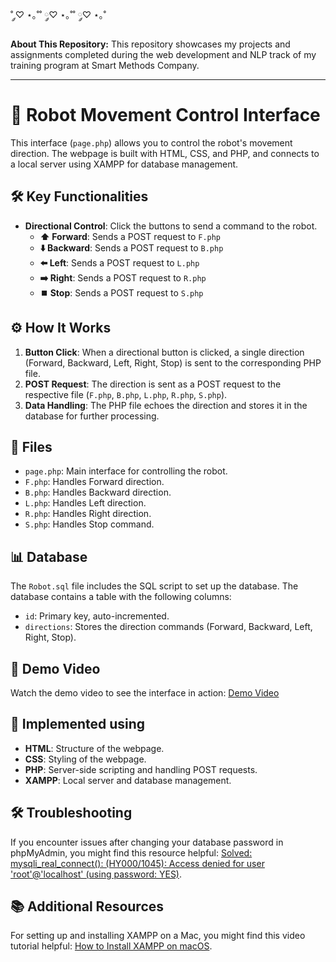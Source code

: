˚ ༘♡ ⋆｡˚˚ ༘♡ ⋆｡˚˚ ༘♡ ⋆｡˚

**About This Repository:**
This repository showcases my projects and assignments completed during the web development and NLP track of my training program at Smart Methods Company.

---
# 🤖 Robot Movement Control Interface

This interface (`page.php`) allows you to control the robot's movement direction. The webpage is built with HTML, CSS, and PHP, and connects to a local server using XAMPP for database management.

## 🛠️ Key Functionalities

- **Directional Control**: Click the buttons to send a command to the robot.
  - **⬆️ Forward**: Sends a POST request to `F.php`
  - **⬇️ Backward**: Sends a POST request to `B.php`
  - **⬅️ Left**: Sends a POST request to `L.php`
  - **➡️ Right**: Sends a POST request to `R.php`
  - **⏹️ Stop**: Sends a POST request to `S.php`

## ⚙️ How It Works

1. **Button Click**: When a directional button is clicked, a single direction (Forward, Backward, Left, Right, Stop) is sent to the corresponding PHP file.
2. **POST Request**: The direction is sent as a POST request to the respective file (`F.php`, `B.php`, `L.php`, `R.php`, `S.php`).
3. **Data Handling**: The PHP file echoes the direction and stores it in the database for further processing.


## 📂 Files

- `page.php`: Main interface for controlling the robot.
- `F.php`: Handles Forward direction.
- `B.php`: Handles Backward direction.
- `L.php`: Handles Left direction.
- `R.php`: Handles Right direction.
- `S.php`: Handles Stop command.
## 📊 Database

The `Robot.sql` file includes the SQL script to set up the database. The database contains a table with the following columns:

- `id`: Primary key, auto-incremented.
- `directions`: Stores the direction commands (Forward, Backward, Left, Right, Stop).

## 🎥 Demo Video

Watch the demo video to see the interface in action: [Demo Video](https://github.com/shathalshehri/Human-Robot-Controller/blob/main/demo.mov)

## 🧰 Implemented using 

- **HTML**: Structure of the webpage.
- **CSS**: Styling of the webpage.
- **PHP**: Server-side scripting and handling POST requests.
- **XAMPP**: Local server and database management.
  
## 🛠️ Troubleshooting

If you encounter issues after changing your database password in phpMyAdmin, you might find this resource helpful: [Solved: mysqli_real_connect(): (HY000/1045): Access denied for user 'root'@'localhost' (using password: YES)](https://sahilali.medium.com/solved-mysqli-real-connect-hy000-1045-access-denied-for-user-root-localhost-using-b56a9214d06a).

## 📚 Additional Resources

For setting up and installing XAMPP on a Mac, you might find this video tutorial helpful: [How to Install XAMPP on macOS](https://www.youtube.com/watch?v=ryq01KSn00o).


